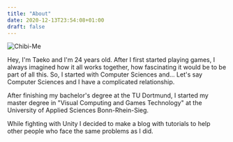 ```yaml
---
title: "About"
date: 2020-12-13T23:54:08+01:00
draft: false
---
```


![Chibi-Me](/Vanessa_chibi.jpg "Chibi-Me")

Hey, I'm Taeko and I'm 24 years old. After I first started playing games, I always imagined how it all works together, how fascinating it would be to be part of all this. 
So, I started with Computer Sciences and... Let's say Computer Sciences and I have a complicated relationship.
 
After finishing my bachelor's degree at the TU Dortmund, I started my master degree in "Visual Computing and Games Technology" 
at the University of Applied Sciences Bonn-Rhein-Sieg. 

While fighting with Unity I decided to make a blog with tutorials to help other people who face the same problems as I did. 
